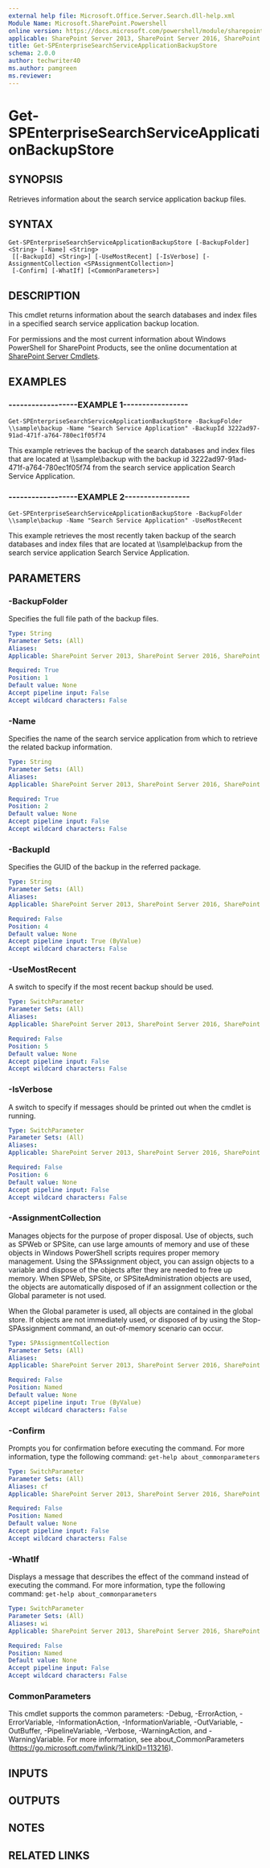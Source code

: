 ```yaml
---
external help file: Microsoft.Office.Server.Search.dll-help.xml
Module Name: Microsoft.SharePoint.Powershell
online version: https://docs.microsoft.com/powershell/module/sharepoint-server/get-spenterprisesearchserviceapplicationbackupstore
applicable: SharePoint Server 2013, SharePoint Server 2016, SharePoint Server 2019
title: Get-SPEnterpriseSearchServiceApplicationBackupStore
schema: 2.0.0
author: techwriter40
ms.author: pamgreen
ms.reviewer:
---
```


# Get-SPEnterpriseSearchServiceApplicationBackupStore

## SYNOPSIS

Retrieves information about the search service application backup files.



## SYNTAX

```
Get-SPEnterpriseSearchServiceApplicationBackupStore [-BackupFolder] <String> [-Name] <String>
 [[-BackupId] <String>] [-UseMostRecent] [-IsVerbose] [-AssignmentCollection <SPAssignmentCollection>]
 [-Confirm] [-WhatIf] [<CommonParameters>]
```

## DESCRIPTION

This cmdlet returns information about the search databases and index files in a specified search service application backup location.

For permissions and the most current information about Windows PowerShell for SharePoint Products, see the online documentation at [SharePoint Server Cmdlets](https://docs.microsoft.com/powershell/sharepoint/sharepoint-server/sharepoint-server-cmdlets).



## EXAMPLES

### ------------------EXAMPLE 1----------------- 
```
Get-SPEnterpriseSearchServiceApplicationBackupStore -BackupFolder \\sample\backup -Name "Search Service Application" -BackupId 3222ad97-91ad-471f-a764-780ec1f05f74
```

This example retrieves the backup of the search databases and index files that are located at \\\\sample\backup with the backup id 3222ad97-91ad-471f-a764-780ec1f05f74 from the search service application Search Service Application.

### ------------------EXAMPLE 2----------------- 
```
Get-SPEnterpriseSearchServiceApplicationBackupStore -BackupFolder \\sample\backup -Name "Search Service Application" -UseMostRecent
```

This example retrieves the most recently taken backup of the search databases and index files that are located at \\\\sample\backup from the search service application Search Service Application.

## PARAMETERS

### -BackupFolder
Specifies the full file path of the backup files.

```yaml
Type: String
Parameter Sets: (All)
Aliases: 
Applicable: SharePoint Server 2013, SharePoint Server 2016, SharePoint Server 2019

Required: True
Position: 1
Default value: None
Accept pipeline input: False
Accept wildcard characters: False
```

### -Name

Specifies the name of the search service application from which to retrieve the related backup information.



```yaml
Type: String
Parameter Sets: (All)
Aliases: 
Applicable: SharePoint Server 2013, SharePoint Server 2016, SharePoint Server 2019

Required: True
Position: 2
Default value: None
Accept pipeline input: False
Accept wildcard characters: False
```

### -BackupId
Specifies the GUID of the backup in the referred package.

```yaml
Type: String
Parameter Sets: (All)
Aliases: 
Applicable: SharePoint Server 2013, SharePoint Server 2016, SharePoint Server 2019

Required: False
Position: 4
Default value: None
Accept pipeline input: True (ByValue)
Accept wildcard characters: False
```

### -UseMostRecent
A switch to specify if the most recent backup should be used.

```yaml
Type: SwitchParameter
Parameter Sets: (All)
Aliases: 
Applicable: SharePoint Server 2013, SharePoint Server 2016, SharePoint Server 2019

Required: False
Position: 5
Default value: None
Accept pipeline input: False
Accept wildcard characters: False
```

### -IsVerbose
A switch to specify if messages should be printed out when the cmdlet is running.

```yaml
Type: SwitchParameter
Parameter Sets: (All)
Aliases: 
Applicable: SharePoint Server 2013, SharePoint Server 2016, SharePoint Server 2019

Required: False
Position: 6
Default value: None
Accept pipeline input: False
Accept wildcard characters: False
```

### -AssignmentCollection
Manages objects for the purpose of proper disposal.
Use of objects, such as SPWeb or SPSite, can use large amounts of memory and use of these objects in Windows PowerShell scripts requires proper memory management.
Using the SPAssignment object, you can assign objects to a variable and dispose of the objects after they are needed to free up memory.
When SPWeb, SPSite, or SPSiteAdministration objects are used, the objects are automatically disposed of if an assignment collection or the Global parameter is not used.

When the Global parameter is used, all objects are contained in the global store.
If objects are not immediately used, or disposed of by using the Stop-SPAssignment command, an out-of-memory scenario can occur.

```yaml
Type: SPAssignmentCollection
Parameter Sets: (All)
Aliases: 
Applicable: SharePoint Server 2013, SharePoint Server 2016, SharePoint Server 2019

Required: False
Position: Named
Default value: None
Accept pipeline input: True (ByValue)
Accept wildcard characters: False
```

### -Confirm
Prompts you for confirmation before executing the command.
For more information, type the following command: `get-help about_commonparameters`

```yaml
Type: SwitchParameter
Parameter Sets: (All)
Aliases: cf
Applicable: SharePoint Server 2013, SharePoint Server 2016, SharePoint Server 2019

Required: False
Position: Named
Default value: None
Accept pipeline input: False
Accept wildcard characters: False
```

### -WhatIf
Displays a message that describes the effect of the command instead of executing the command.
For more information, type the following command: `get-help about_commonparameters`

```yaml
Type: SwitchParameter
Parameter Sets: (All)
Aliases: wi
Applicable: SharePoint Server 2013, SharePoint Server 2016, SharePoint Server 2019

Required: False
Position: Named
Default value: None
Accept pipeline input: False
Accept wildcard characters: False
```

### CommonParameters
This cmdlet supports the common parameters: -Debug, -ErrorAction, -ErrorVariable, -InformationAction, -InformationVariable, -OutVariable, -OutBuffer, -PipelineVariable, -Verbose, -WarningAction, and -WarningVariable. For more information, see about_CommonParameters (https://go.microsoft.com/fwlink/?LinkID=113216).

## INPUTS

## OUTPUTS

## NOTES

## RELATED LINKS


